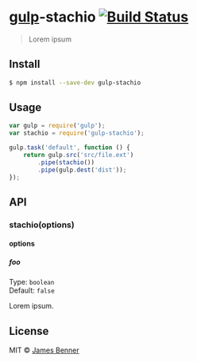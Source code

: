 # [gulp](http://gulpjs.com)-stachio [![Build Status](https://travis-ci.org/jbenner55/gulp-stachio.svg?branch=master)](https://travis-ci.org/jbenner55/gulp-stachio)

> Lorem ipsum


## Install

```sh
$ npm install --save-dev gulp-stachio
```


## Usage

```js
var gulp = require('gulp');
var stachio = require('gulp-stachio');

gulp.task('default', function () {
	return gulp.src('src/file.ext')
		.pipe(stachio())
		.pipe(gulp.dest('dist'));
});
```


## API

### stachio(options)

#### options

##### foo

Type: `boolean`  
Default: `false`

Lorem ipsum.


## License

MIT © [James Benner](https://github.com/jbenner55)
